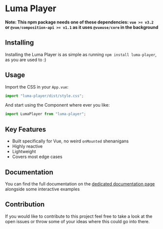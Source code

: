 # Luma Player

**Note: This npm package needs one of these dependencies: `vue >= v3.2` or `@vue/composition-api >= v1.1` as it
uses `@vueuse/core` in the background**


## Installing
Installing the Luma Player is as simple as running `npm install luma-player`, as you are used to :)


## Usage
Import the CSS in your `App.vue`:
```javascript
import "luma-player/dist/style.css";
```

And start using the Component where ever you like:
```javascript
import LumaPlayer from "luma-player";
```


## Key Features
- Built specifically for Vue, no weird `onMounted` shenanigans
- Highly reactive
- Lightweight
- Covers most edge cases


## Documentation
You can find the full documentation on the [dedicated documentation page](https://lumaplayer.lunaneko.de) alongside some
interactive examples


## Contribution
If you would like to contribute to this project feel free to take a look at the open issues
or throw some of your ideas where this could go into there.
